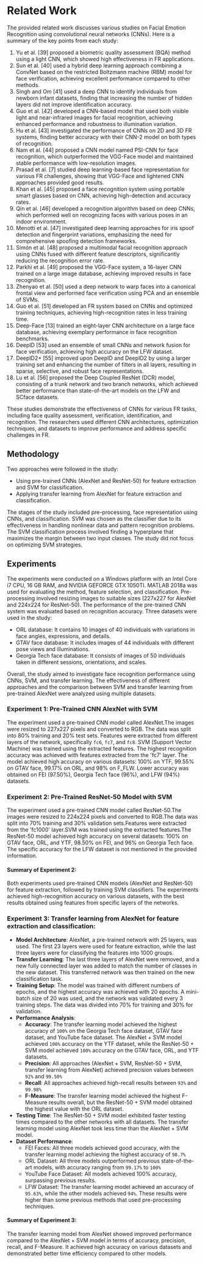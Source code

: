 # Related Work
The provided related work discusses various studies on Facial Emotion Recognition using convolutional neural networks (CNNs). Here is a summary of the key points from each study:
1. Yu et al. [39] proposed a biometric quality assessment (BQA) method using a light CNN, which showed high effectiveness in FR applications.
2. Sun et al. [40] used a hybrid deep learning approach combining a ConvNet based on the restricted Boltzmann machine (RBM) model for face verification, achieving excellent performance compared to other methods.
3. Singh and Om [41] used a deep CNN to identify individuals from newborn infant datasets, finding that increasing the number of hidden layers did not improve identification accuracy.
4. Guo et al. [42] developed a CNN-based model that used both visible light and near-infrared images for facial recognition, achieving enhanced performance and robustness to illumination variation.
5. Hu et al. [43] investigated the performance of CNNs on 2D and 3D FR systems, finding better accuracy with their CNN-2 model on both types of recognition.
6. Nam et al. [44] proposed a CNN model named PSI-CNN for face recognition, which outperformed the VGG-Face model and maintained stable performance with low-resolution images.
7. Prasad et al. [7] studied deep learning-based face representation for various FR challenges, showing that VGG-Face and lightened CNN approaches provided good results.
8. Khan et al. [45] proposed a face recognition system using portable smart glasses based on CNN, achieving high-detection and accuracy rates.
9. Qin et al. [46] developed a recognition algorithm based on deep CNNs, which performed well on recognizing faces with various poses in an indoor environment.
10. Menotti et al. [47] investigated deep learning approaches for iris spoof detection and fingerprint variations, emphasizing the need for comprehensive spoofing detection frameworks.
11. Simón et al. [48] proposed a multimodal facial recognition approach using CNNs fused with different feature descriptors, significantly reducing the recognition error rate.
12. Parkhi et al. [49] proposed the VGG-Face system, a 16-layer CNN trained on a large image database, achieving improved results in face recognition.
13. Zhenyao et al. [50] used a deep network to warp faces into a canonical frontal view and performed face verification using PCA and an ensemble of SVMs.
14. Guo et al. [51] developed an FR system based on CNNs and optimized training techniques, achieving high-recognition rates in less training time.
15. Deep-Face [13] trained an eight-layer CNN architecture on a large face database, achieving exemplary performance in face recognition benchmarks.
16. DeepID [53] used an ensemble of small CNNs and network fusion for face verification, achieving high accuracy on the LFW dataset.
17. DeepID2+ [55] improved upon DeepID and DeepID2 by using a larger training set and enhancing the number of filters in all layers, resulting in sparse, selective, and robust face representations.
18. Lu et al. [56] proposed the Deep Coupled ResNet (DCR) model, consisting of a trunk network and two branch networks, which achieved better performance than state-of-the-art models on the LFW and SCface datasets.

These studies demonstrate the effectiveness of CNNs for various FR tasks, including face quality assessment, verification, identification, and recognition. The researchers used different CNN architectures, optimization techniques, and datasets to improve performance and address specific challenges in FR.

## Methodology
Two approaches were followed in the study:
* Using pre-trained CNNs (AlexNet and ResNet-50) for feature extraction and SVM for classification.
* Applying transfer learning from AlexNet for feature extraction and classification.

The stages of the study included pre-processing, face representation using CNNs, and classification. SVM was chosen as the classifier due to its effectiveness in handling nonlinear data and pattern recognition problems. The SVM classification process involved finding a hyperplane that maximizes the margin between two input classes. The study did not focus on optimizing SVM strategies.

## Experiments
The experiments were conducted on a Windows platform with an Intel Core i7 CPU, 16 GB RAM, and NVIDIA GEFORCE GTX 1050TI. MATLAB 2018a was used for evaluating the method, feature selection, and classification. Pre-processing involved resizing images to suitable sizes (227x227 for AlexNet and 224x224 for ResNet-50). The performance of the pre-trained CNN system was evaluated based on recognition accuracy. Three datasets were used in the study:
* ORL database: It contains 10 images of 40 individuals with variations in face angles, expressions, and details.
* GTAV face database: It includes images of 44 individuals with different pose views and illuminations.
* Georgia Tech face database: It consists of images of 50 individuals taken in different sessions, orientations, and scales.

Overall, the study aimed to investigate face recognition performance using CNNs, SVM, and transfer learning. The effectiveness of different approaches and the comparison between SVM and transfer learning from pre-trained AlexNet were analyzed using multiple datasets.

### Experiment 1: Pre-Trained CNN AlexNet with SVM
The experiment used a pre-trained CNN model called AlexNet.The images were resized to 227x227 pixels and converted to RGB. The data was split into 80% training and 20% test sets. Features were extracted from different layers of the network, specifically `fc6`, `fc7`, and `fc8`. SVM (Support Vector Machine) was trained using the extracted features. The highest recognition accuracy was achieved with features extracted from the 'fc7' layer. The model achieved high accuracy on various datasets: 100% on YTF, 99.55% on GTAV face, 99.17% on ORL, and 98% on F_FLW. Lower accuracy was obtained on FEI (97.50%), Georgia Tech face (96%), and LFW (94%) datasets.

### Experiment 2: Pre-Trained ResNet-50 Model with SVM
The experiment used a pre-trained CNN model called ResNet-50.The images were resized to 224x224 pixels and converted to RGB.The data was split into 70% training and 30% validation sets.Features were extracted from the 'fc1000' layer.SVM was trained using the extracted features.The ResNet-50 model achieved high accuracy on several datasets: 100% on GTAV face, ORL, and YTF, 98.50% on FEI, and 96% on Georgia Tech face. The specific accuracy for the LFW dataset is not mentioned in the provided information.

#### Summary of Experiment 2:
Both experiments used pre-trained CNN models (AlexNet and ResNet-50) for feature extraction, followed by training SVM classifiers. The experiments achieved high-recognition accuracy on various datasets, with the best results obtained using features from specific layers of the networks.

### Experiment 3: Transfer learning from AlexNet for feature extraction and classification:
* **Model Architecture**: AlexNet, a pre-trained network with 25 layers, was used. The first 23 layers were used for feature extraction, while the last three layers were for classifying the features into 1000 groups.
* **Transfer Learning**: The last three layers of AlexNet were removed, and a new fully connected layer was added to match the number of classes in the new dataset. This transferred network was then trained on the new classification task.
* **Training Setup**: The model was trained with different numbers of epochs, and the highest accuracy was achieved with 20 epochs. A mini-batch size of 20 was used, and the network was validated every 3 training steps. The data was divided into 70% for training and 30% for validation.
* **Performance Analysis**:
  * **Accuracy**: The transfer learning model achieved the highest accuracy of `100%` on the Georgia Tech face dataset, GTAV face dataset, and YouTube face dataset. The AlexNet + SVM model achieved `100%` accuracy on the YTF dataset, while the ResNet-50 + SVM model achieved `100%` accuracy on the GTAV face, ORL, and YTF datasets.
  * **Precision**: All approaches (AlexNet + SVM, ResNet-50 + SVM, transfer learning from AlexNet) achieved precision values between `92%` and `99.50%`
  * **Recall**: All approaches achieved high-recall results between `93%` and `99.98%`
  * **F-Measure**: The transfer learning model achieved the highest F-Measure results overall, but the ResNet-50 + SVM model obtained the highest value with the ORL dataset.
* **Testing Time**: The ResNet-50 + SVM model exhibited faster testing times compared to the other networks with all datasets. The transfer learning model using AlexNet took less time than the AlexNet + SVM model.
* **Dataset Performance**:
  * FEI Faces: All three models achieved good accuracy, with the transfer learning model achieving the highest accuracy of `98.7%`
  * ORL Dataset: All three models outperformed previous state-of-the-art models, with accuracy ranging from `99.17%` to `100%`
  * YouTube Face Dataset: All models achieved 100% accuracy, surpassing previous results.
  * LFW Dataset: The transfer learning model achieved an accuracy of `95.63%`, while the other models achieved `94%`. These results were higher than some previous methods that used pre-processing techniques.

#### Summary of Experiment 3:
The transfer learning model from AlexNet showed improved performance compared to the AlexNet + SVM model in terms of accuracy, precision, recall, and F-Measure. It achieved high accuracy on various datasets and demonstrated better time efficiency compared to other models.

